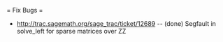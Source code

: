 = Fix Bugs =

 * http://trac.sagemath.org/sage_trac/ticket/12689 -- (done) Segfault in solve_left for sparse matrices over ZZ
